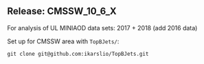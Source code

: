 ## Release: CMSSW\_10\_6\_X

For analysis of UL MINIAOD data sets: 2017 + 2018 (add 2016 data)

Set up for CMSSW area with `TopBJets/`:

```
git clone git@github.com:ikarslio/TopBJets.git
```
